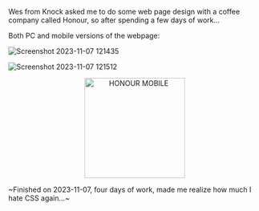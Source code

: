 Wes from Knock asked me to do some web page design with a coffee company called Honour, so after spending a few days of work...

Both PC and mobile versions of the webpage:

![Screenshot 2023-11-07 121435](https://github.com/jimmyd95/KnockCodeChallenge/assets/16414366/6b519e36-1e1d-49f8-9112-d695110c54c3)

![Screenshot 2023-11-07 121512](https://github.com/jimmyd95/KnockCodeChallenge/assets/16414366/e94d4bb4-9ae2-45db-9247-7e649dcdf23c)

<p align="center">
  <img width="200" src="[http://material-bread.org/logo-shadow.svg](https://github.com/jimmyd95/KnockCodeChallenge/assets/16414366/b927df9d-4abe-4f8e-a302-d9d49210c8ed)" alt="HONOUR MOBILE">
</p>

~Finished on 2023-11-07, four days of work, made me realize how much I hate CSS again...~
